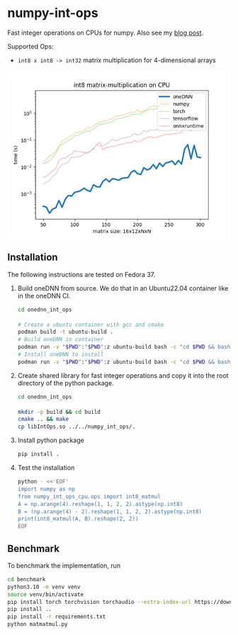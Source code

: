 # numpy-int-ops

Fast integer operations on CPUs for numpy. Also see my [blog post](https://tebartsch.ai/blog/oneDNN-Adventures.html).

Supported Ops:

 - `int8 x int8 -> int32` matrix multiplication for 4-dimensional arrays

![](benchmark/result.png)

## Installation

The following instructions are tested on Fedora 37.

 1. Build oneDNN from source. We do that in an Ubuntu22.04 container like in the oneDNN CI.
    ```bash
    cd onednn_int_ops

    # Create a ubuntu container with gcc and cmake
    podman build -t ubuntu-build .
    # Build oneDNN in container
    podman run -v "$PWD":"$PWD":z ubuntu-build bash -c "cd $PWD && bash container_build_onednn.sh"
    # Install oneDNN to install
    podman run -v "$PWD":"$PWD":z ubuntu-build bash -c "cd $PWD && bash container_install_onednn.sh"
    ```
 
 2. Create shared library for fast integer operations and copy it into the root
    directory of the python package. 
    ```bash
    cd onednn_int_ops

    mkdir -p build && cd build
    cmake .. && make
    cp libIntOps.so ../../numpy_int_ops/.
    ```

 3. Install python package
    ```bash
    pip install .
    ```

 4. Test the installation
    ```bash
    python - <<'EOF'
    import numpy as np
    from numpy_int_ops_cpu.ops import int8_matmul
    A = np.arange(4).reshape(1, 1, 2, 2).astype(np.int8)
    B = (np.arange(4) - 2).reshape(1, 1, 2, 2).astype(np.int8)
    print(int8_matmul(A, B).reshape(2, 2))
    EOF
    ```
## Benchmark

To benchmark the implementation, run 

```bash
cd benchmark
python3.10 -m venv venv
source venv/bin/activate
pip install torch torchvision torchaudio --extra-index-url https://download.pytorch.org/whl/cpu
pip install ..
pip install -r requirements.txt
python matmatmul.py
```
